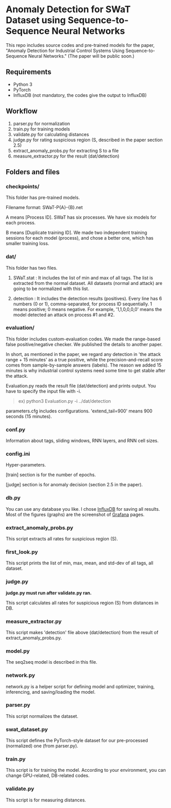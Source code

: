 # Anomaly Detection for SWaT Dataset using Sequence-to-Sequence Neural Networks

This repo includes source codes and pre-trained models for the paper, "Anomaly Detection for Industrial Control Systems Using Sequence-to-Sequence Neural Networks." (The paper will be public soon.)

## Requirements
- Python 3
- PyTorch
- InfluxDB (not mandatory, the codes give the output to InfluxDB)

## Workflow

1. parser.py for normalization
2. train.py for training models
3. validate.py for calculating distances
4. judge.py for rating suspicious region (S, described in the paper section 2.5)
5. extract_anomaly_probs.py for extracting S to a file
6. measure_extractor.py for the result (dat/detection)

## Folders and files

### checkpoints/

This folder has pre-trained models.

Filename format: SWaT-P{A}-{B}.net

A means [Process ID].
SWaT has six processes.
We have six models for each process.

B means [Duplicate training ID].
We made two independent training sessions for each model (process), and chose a better one, which has smaller training loss.

### dat/

This folder has two files.

1) SWaT.stat : It includes the list of min and max of all tags. The list is extracted from the normal dataset. All datasets (normal and attack) are going to be normalized with this list.

2) detection : It includes the detection results (positives). Every line has 6 numbers (0 or 1), comma-separated, for process ID sequentially. 1 means positive; 0 means negative. For example, '1,1,0,0,0,0' means the model detected an attack on process #1 and #2.

### evaluation/

This folder includes custom-evaluation codes.
We made the range-based false positive/negative checker.
We published the details to another paper.

In short, as mentioned in the paper, we regard any detection in 'the attack range + 15 minutes' as a true positive, while the precision-and-recall score comes from sample-by-sample answers (labels).
The reason we added 15 minutes is why industrial control systems need some time to get stable after the attack.

Evaluation.py reads the result file (dat/detection) and prints output.
You have to specify the input file with -i.
> ex) python3 Evaluation.py -i ../dat/detection

parameters.cfg includes configurations.
'extend_tail=900' means 900 seconds (15 minutes).

### conf.py

Information about tags, sliding windows, RNN layers, and RNN cell sizes.

### config.ini

Hyper-parameters.

[train] section is for the number of epochs.

[judge] section is for anomaly decision (section 2.5 in the paper).

### db.py

You can use any database you like.
I chose [InfluxDB](https://www.influxdata.com/products/influxdb-overview/) for saving all results.
Most of the figures (graphs) are the screenshot of [Grafana](https://grafana.com/) pages.

### extract_anomaly_probs.py

This script extracts all rates for suspicious region (S).

### first_look.py

This script prints the list of min, max, mean, and std-dev of all tags, all dataset.

### judge.py

**judge.py must run after validate.py ran.**

This script calculates all rates for suspicious region (S) from distances in DB.

### measure_extractor.py

This script makes 'detection' file above (dat/detection) from the result of extract_anomaly_probs.py.

### model.py

The seq2seq model is described in this file.

### network.py

network.py is a helper script for defining model and optimizer, training, inferencing, and saving/loading the model.

### parser.py

This script normalizes the dataset.

### swat_dataset.py

This script defines the PyTorch-style dataset for our pre-processed (normalized) one (from parser.py).

### train.py

This script is for training the model.
According to your environment, you can change GPU-related, DB-related codes.

### validate.py

This script is for measuring distances.
